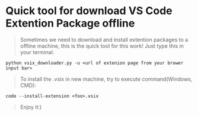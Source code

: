 # Quick tool for download VS Code Extention Package offline

> Sometimes we need to download and install extention packages to a offline machine, this is the quick tool for this work!
Just type this in your terminal:

```
python vsix_downloader.py -u <url of extenion page from your brower input bar>
```

> To install the .vsix in new machine, try to execute command(Windows, CMD):
```
code --install-extension <foo>.vsix
```

> Enjoy it:)
